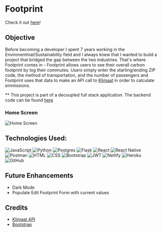 # Footprint

Check it out [here](https://myfootprint.netlify.app/)!

## Objective
Before becoming a developer I spent 7 years working in the Environemtnal/Sustainability field and I always knew that I wanted to build a project that bridged the gap between the two industries. That's where Footprint comes in - Footprint allows users to see their overall carbon footprint by log their commutes. Users simply enter the starting/ending ZIP code, the method of transportation, and the number of passengers and Footprint uses that data to make an API call to [Klimaat](https://klimaat.app/) in order to calculate emmissions.

** This project is part of a decoupled full stack application. The backend code can be found [here](https://github.com/hbarrons/footprint-back-end)

### Home Screen

![Home Screen]('/../src/assets/homescreen.png')

## Technologies Used:
![JavaScript](https://img.shields.io/badge/JavaScript-F7DF1E?style=for-the-badge&logo=javascript&logoColor=black "Javascript Badge")  ![Python](https://img.shields.io/badge/python-3670A0?style=for-the-badge&logo=python&logoColor=ffdd54)  ![Postgres](https://img.shields.io/badge/postgres-%23316192.svg?style=for-the-badge&logo=postgresql&logoColor=white)   ![Flask](https://img.shields.io/badge/flask-%23000.svg?style=for-the-badge&logo=flask&logoColor=white) ![React](https://img.shields.io/badge/react-%2320232a.svg?style=for-the-badge&logo=react&logoColor=%2361DAFB)  ![React Native](https://img.shields.io/badge/react_native-%2320232a.svg?style=for-the-badge&logo=react&logoColor=%2361DAFB)  ![Postman](https://img.shields.io/badge/Postman-FF6C37?style=for-the-badge&logo=postman&logoColor=white)  ![HTML](https://img.shields.io/badge/HTML5-E34F26?style=for-the-badge&logo=html5&logoColor=white "HTML Badge")   ![CSS](https://img.shields.io/badge/CSS3-1572B6?style=for-the-badge&logo=css3&logoColor=white "CSS Badge")  ![Bootstrap](https://img.shields.io/badge/bootstrap-%23563D7C.svg?style=for-the-badge&logo=bootstrap&logoColor=white)  ![JWT](https://img.shields.io/badge/JWT-black?style=for-the-badge&logo=JSON%20web%20tokens)  ![Netlify](https://img.shields.io/badge/netlify-%23000000.svg?style=for-the-badge&logo=netlify&logoColor=#00C7B7)  ![Heroku](https://img.shields.io/badge/Heroku-430098?style=for-the-badge&logo=heroku&logoColor=white "Heroku Badge")  ![GitHub](https://img.shields.io/badge/github-%23121011.svg?style=for-the-badge&logo=github&logoColor=white)

## Future Enhancements
- Dark Mode
- Populate Edit Footprint Form with current values

## Credits
- [Klimaat API](https://klimaat.app/)
- [Bootstrap](https://getbootstrap.com/)